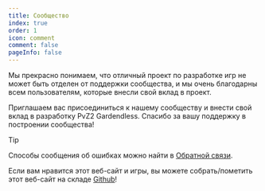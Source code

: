 ```yaml
---
title: Сообщество
index: true
order: 1
icon: comment
comment: false
pageInfo: false
---
```


Мы прекрасно понимаем, что отличный проект по разработке игр не может быть отделен от поддержки сообщества, и мы очень благодарны всем пользователям, которые внесли свой вклад в проект.

Приглашаем вас присоединиться к нашему сообществу и внести свой вклад в разработку PvZ2 Gardendless. Спасибо за вашу поддержку в построении сообщества!

> [!tip]
> Способы сообщения об ошибках можно найти в [Обратной связи](feedback.md).
>
> Если вам нравится этот веб-сайт и игры, вы можете собрать/пометить этот веб-сайт на складе [Github](https://github.com/Gzh0821/pvzg_site)!

<script setup>
    import { onMounted } from 'vue';
    onMounted(() => {
        (window.adsbygoogle = window.adsbygoogle || []).push({});
    })
</script>

<ins class="adsbygoogle"
     style="display:block"
     data-ad-client="ca-pub-7637695321442015"
     data-ad-slot="7113006248"
     data-ad-format="auto"
     data-full-width-responsive="true">
</ins>

<div class="vp-card-container">
  <VPCard
    title="QQ Группа для общения"
    desc="Номер Группы:980405270,для игроков, которые хотят оказывать помощь, делиться стратегиями и участвовать в дискуссиях"
    logo="/assets/image/qq.svg"
    link="https://qm.qq.com/q/MIqVcRAg8u"
    background="rgba(245, 158, 0, 0.15)"
  />
  <VPCard
    title="QQ Группа для новостей"
    desc="Номер группы:981880465, для получения самой свежей информации"
    logo="/assets/image/qq.svg"
    link="https://qm.qq.com/q/8LkQioyGI2"
    background="rgba(228, 0, 54, 0.15)"
  />
  <VPCard
    title="Репозиторий Github"
    desc="Для получения отзывов об ошибках и предложений по новым функциям вы можете отправлять сообщения о проблемах в этот репозиторий.Добро пожаловать в этот репозиторий!"
    logo="/assets/image/github-dark.svg"
    link="https://github.com/Gzh0821/pvzg_site"
    background="rgba(102, 204, 255, 0.15)"
  />
  <VPCard
    title="Discord сервер"
    desc="Присоединяйтесь к нашему серверу Discord и общайтесь с другими игроками по всему миру!"
    logo="/assets/image/discord.svg"
    link="https://discord.gg/ZEfb2tBQFW"
    background="rgba(102, 204, 255, 0.15)"
  />
</div>
